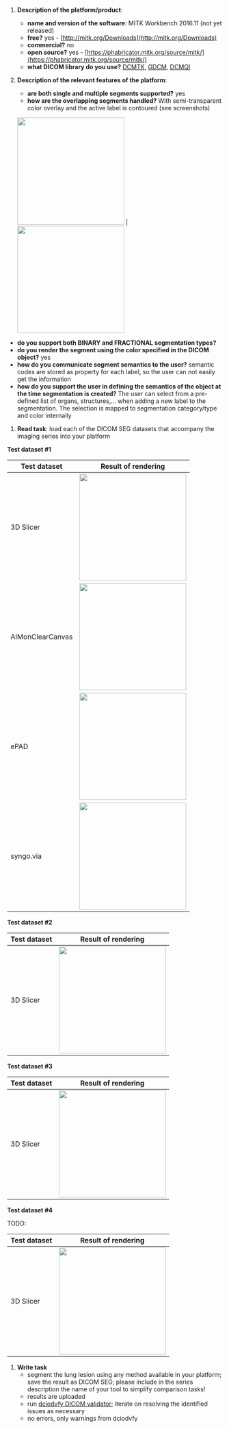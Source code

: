 
1. **Description of the platform/product**:
   * **name and version of the software**: MITK Workbench 2016.11 \(not yet released\)
   * **free?** yes - [http://mitk.org/Downloads](http://mitk.org/Downloads)
   * **commercial?** no
   * **open source?** yes - [https://phabricator.mitk.org/source/mitk/](https://phabricator.mitk.org/source/mitk/)
   * **what DICOM library do you use?** [DCMTK](http://dcmtk.org), [GDCM](http://gdcm.sourceforge.net/), [DCMQI](http://github.com/qiicr/dcmqi)
2. **Description of the relevant features of the platform**:
   * **are both single and multiple segments supported?** yes
   * **how are the overlapping segments handled?** With semi-transparent color overlay and the active label is contoured \(see screenshots\)

   <img src="../mitk/mitk-seg-overlap.png" width=250> | <img src="../mitk/mitk-seg-overlap-2.png" width=250>


* **do you support both BINARY and FRACTIONAL segmentation types?**
* **do you render the segment using the color specified in the DICOM object?** yes
* **how do you communicate segment semantics to the user?** semantic codes are stored as property for each label, so the user can not easily get the information
* **how do you support the user in defining the semantics of the object at the time segmentation is created?** The user can select from a pre-defined list of organs, structures,... when adding a new label to the segmentation. The selection is mapped to segmentation category/type and color internally

1. **Read task**: load each of the DICOM SEG datasets that accompany the imaging series into your platform

**Test dataset #1**

| Test dataset | Result of rendering |
| -- | -- |
| 3D Slicer | <img src="../mitk/slicer-read-lidc.png" width=250> |
| AIMonClearCanvas| <img src="../mitk/clearcanvas-read-lidc.png" width=250> |
| ePAD | <img src="../mitk/epad-read-lidc.png" width=250> |
| syngo.via | <img src="../mitk/syngo-read-lidc.png" width=250> |

**Test dataset #2**

| Test dataset | Result of rendering |
| -- | -- |
| 3D Slicer | <img src="../mitk/slicer-read-hnc24.png" width=250> |

**Test dataset #3**

| Test dataset | Result of rendering |
| -- | -- |
| 3D Slicer | <img src="../mitk/slicer-read-hnc139.png" width=250> |

**Test dataset #4**

TODO:

| Test dataset | Result of rendering |
| -- | -- |
| 3D Slicer | <img src="../mitk/slicer-read-prostate.png" width=250> |

1. **Write task**
   * segment the lung lesion using any method available in your platform; save the result as DICOM SEG; please include in the series description the name of your tool to simplify comparison tasks!
   * results are uploaded
   * run [dciodvfy DICOM validator](http://www.dclunie.com/dicom3tools/dciodvfy.html); iterate on resolving the identified issues as necessary
   * no errors, only warnings from dciodvfy
